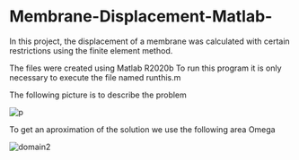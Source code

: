 # Membrane-Displacement-Matlab-
In this project, the displacement of a membrane was calculated with certain restrictions using the finite element method.

The files were created using Matlab R2020b
To run this program it is only necessary to execute the file named runthis.m

The following picture is to describe the problem

![p](https://user-images.githubusercontent.com/40477832/126252956-e621fc4f-b6bf-426d-aacb-4e891ea001d1.png)


To get an aproximation of the solution we use the following area Omega 

![domain2](https://user-images.githubusercontent.com/40477832/126253097-12b13e77-0fe3-4810-ae00-6d7397bcc9d6.PNG)
